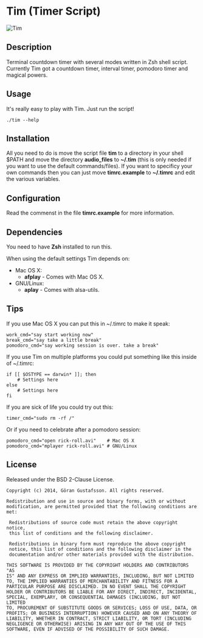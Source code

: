 Tim (Timer Script)
==================

![Tim](https://github.com/ggustafsson/Tim/raw/master/Preview.png)

Description
-----------
Terminal countdown timer with several modes written in Zsh shell script.
Currently Tim got a countdown timer, interval timer, pomodoro timer and
magical powers.

Usage
-----
It's really easy to play with Tim. Just run the script!

    ./tim --help

Installation
------------
All you need to do is move the script file **tim** to a directory in your
shell $PATH and move the directory **audio_files** to **~/.tim** (this is only
needed if you want to use the default commands/files). If you want to
specificy your own commands then you can just move **timrc.example** to
**~/.timrc** and edit the various variables.

Configuration
-------------
Read the commenst in the file **timrc.example** for more information.

Dependencies
------------
You need to have **Zsh** installed to run this.

When using the default settings Tim depends on:

- Mac OS X:
  - **afplay** - Comes with Mac OS X.
- GNU/Linux:
  - **aplay** - Comes with alsa-utils.

Tips
----
If you use Mac OS X you can put this in ~/.timrc to make it speak:

    work_cmd="say start working now"
    break_cmd="say take a little break"
    pomodoro_cmd="say working session is over. take a break"

If you use Tim on multiple platforms you could put something like this inside
of ~/.timrc:

    if [[ $OSTYPE == darwin* ]]; then
        # Settings here
    else
        # Settings here
    fi

If you are sick of life you could try out this:

    timer_cmd="sudo rm -rf /"

Or if you need to celebrate after a pomodoro session:

    pomodoro_cmd="open rick-roll.avi"    # Mac OS X
    pomodoro_cmd="mplayer rick-roll.avi" # GNU/Linux

License
-------
Released under the BSD 2-Clause License.

    Copyright (c) 2014, Göran Gustafsson. All rights reserved.

    Redistribution and use in source and binary forms, with or without
    modification, are permitted provided that the following conditions are
    met:

     Redistributions of source code must retain the above copyright notice,
     this list of conditions and the following disclaimer.

     Redistributions in binary form must reproduce the above copyright
     notice, this list of conditions and the following disclaimer in the
     documentation and/or other materials provided with the distribution.

    THIS SOFTWARE IS PROVIDED BY THE COPYRIGHT HOLDERS AND CONTRIBUTORS "AS
    IS" AND ANY EXPRESS OR IMPLIED WARRANTIES, INCLUDING, BUT NOT LIMITED
    TO, THE IMPLIED WARRANTIES OF MERCHANTABILITY AND FITNESS FOR A
    PARTICULAR PURPOSE ARE DISCLAIMED. IN NO EVENT SHALL THE COPYRIGHT
    HOLDER OR CONTRIBUTORS BE LIABLE FOR ANY DIRECT, INDIRECT, INCIDENTAL,
    SPECIAL, EXEMPLARY, OR CONSEQUENTIAL DAMAGES (INCLUDING, BUT NOT LIMITED
    TO, PROCUREMENT OF SUBSTITUTE GOODS OR SERVICES; LOSS OF USE, DATA, OR
    PROFITS; OR BUSINESS INTERRUPTION) HOWEVER CAUSED AND ON ANY THEORY OF
    LIABILITY, WHETHER IN CONTRACT, STRICT LIABILITY, OR TORT (INCLUDING
    NEGLIGENCE OR OTHERWISE) ARISING IN ANY WAY OUT OF THE USE OF THIS
    SOFTWARE, EVEN IF ADVISED OF THE POSSIBILITY OF SUCH DAMAGE.
